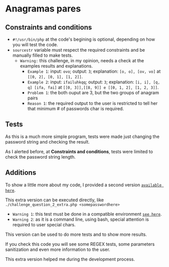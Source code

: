 # Anagramas pares 
## Constraints and conditions
- `#!/usr/bin/php` at the code's begining is optional, depending on how you will test the code.
- `sourcestr` variable must respect the required constraints and be manually filled to make tests.
  - `Warning:` this challenge, in my opinion, needs a check at the examples results and explanations.
     - `Example 1`: input: ```ovo```; output: ```3```; explanation: ```[o, o], [ov, vo]``` at ```[[0, 2], [0, 1], [1, 2]]```.
     - `Example 2`: input: ```ifailuhkqq```; output: ```3```; explanation: ```[i, i], [q, q] [ifa, fai]``` at ```[[0, 3]],[[8, 9]] e [[0, 1, 2], [1, 2, 3]]```.
     - `Problem 1`: the both ouput are 3, but the two groups of anagram pairs  
     - `Reason 1`: the required output to the user is restricted to tell her that minimum # of passwords char is required.

## Tests

As this is a much more simple program, tests were made just changing the password string and checking the result.

As I alerted before, at **Constraints and conditions**, tests were limited to check the password string length.

## Additions

To show a little more about my code, I provided a second version [`available here`](challenge_question_2_extra.php).

This extra version can be executed directly, like `./challenge_question_2_extra.php <somepasswordhere>`
- `Warning 1`: this test must be done in a compatible environment [`see here`](/README.md).
- `Warning 2`: as it is a command line, using bash, special attention is required to user special chars.

This version can be used to do more tests and to show more results.

If you check this code you will see some REGEX tests, some parameters sanitization and even more information to the user.

This extra version helped me during the development process.
